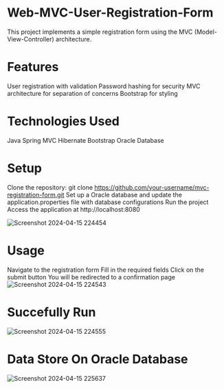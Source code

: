 # Web-MVC-User-Registration-Form
This project implements a simple registration form using the MVC (Model-View-Controller) architecture.

# Features
User registration with validation
Password hashing for security
MVC architecture for separation of concerns
Bootstrap for styling

# Technologies Used
Java
Spring MVC
Hibernate
Bootstrap
Oracle Database

# Setup
Clone the repository: git clone https://github.com/your-username/mvc-registration-form.git
Set up a Oracle database and update the application.properties file with database configurations
Run the project
Access the application at http://localhost:8080

![Screenshot 2024-04-15 224454](https://github.com/sumitshakya1/Web-MVC-User-Registration-Form/assets/119785349/98609e11-eabd-4cb1-9ec9-c61e74bff2b0)

# Usage
Navigate to the registration form
Fill in the required fields
Click on the submit button
You will be redirected to a confirmation page
![Screenshot 2024-04-15 224543](https://github.com/sumitshakya1/Web-MVC-User-Registration-Form/assets/119785349/9c0b267a-03cd-4933-ad28-8957f3a754fd)

# Succefully Run
![Screenshot 2024-04-15 224555](https://github.com/sumitshakya1/Web-MVC-User-Registration-Form/assets/119785349/ecea7959-4e8e-4a1d-8fdc-d03c3fd80ea4)

# Data Store On Oracle Database 
![Screenshot 2024-04-15 225637](https://github.com/sumitshakya1/Web-MVC-User-Registration-Form/assets/119785349/b44ccf41-ef82-42a9-942e-e83966215a92)






